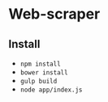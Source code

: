 # Web-scraper
 

## Install

- `npm install`
- `bower install`
- `gulp build`
- `node app/index.js`
